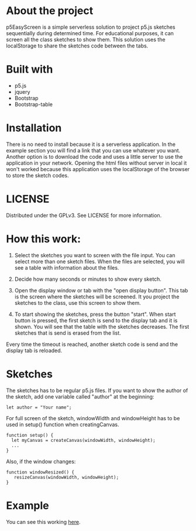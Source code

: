 # About the project

p5EasyScreen is a simple serverless solution to project p5.js sketches sequentially during determined time. For educational purposes, it can screen all the class sketches to show them. This solution uses the localStorage to share the sketches code between the tabs.

# Built with

- p5.js
- jquery
- Bootstrap
- Bootstrap-table

# Installation

There is no need to install because it is a serverless application.
In the example section you will find a link that you can use whatever you want.
Another option is to download the code and uses a little server to use the application in your network.
Opening the html files without server in local it won't worked because this application uses the localStorage of the browser to store the sketch codes.

# LICENSE

Distributed under the GPLv3. See LICENSE for more information.

# How this work:

1. Select the sketches you want to screen with the file input. You can select more than one sketch files. When the files are selected, you will see a table with information about the files.

2. Decide how many seconds or minutes to show every sketch.

3. Open the display window or tab with the "open display button".
This tab is the screen where the sketches will be screened. It you project the sketches to the class, use this screen to show them.

4. To start showing the sketches, press the button "start".
When start button is pressed, the first sketch is send to the display tab and it is shown. You will see that the table with the sketches decreases. The first sketches that is send is erased from the list.

Every time the timeout is reached, another sketch code is send and the display tab is reloaded.

# Sketches

The sketches has to be regular p5.js files. If you want to show the author of the sketch, add one variable called "author" at the beginning:
```JS
let author = "Your name";
```

For full screen of the sketch, windowWidth and windowHeight has to be used in setup() function when creatingCanvas.

```JS
function setup() {
  let myCanvas = createCanvas(windowWidth, windowHeight);
  ...
}
```

Also, if the window changes:

```JS
function windowResized() {
   resizeCanvas(windowWidth, windowHeight);
}
```

# Example

You can see this working [here](https://isaacmg.gitlab.io/sketchs/p5EasyScreen/index.html).
